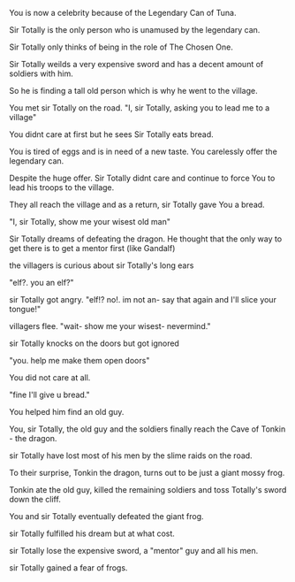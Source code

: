 You is now a celebrity because of the Legendary Can of Tuna.

Sir Totally is the only person who is unamused by the legendary can.

Sir Totally only thinks of being in the role of The Chosen One. 

Sir Totally weilds a very expensive sword and has a decent amount of soldiers with him. 

So he is finding a tall old person which is why he went to the village.

You met sir Totally on the road. 
"I, sir Totally, asking you to lead me to a village"

You didnt care at first but he sees Sir Totally eats bread. 

You is tired of eggs and is in need of a new taste. 
You carelessly offer the legendary can.

Despite the huge offer. Sir Totally didnt care and continue to force You to lead his troops to the village.

They all reach the village and as a return, sir Totally gave You a bread.

"I, sir Totally, show me your wisest old man"

Sir Totally dreams of defeating the dragon.
He thought that the only way to get there is to get a mentor first (like Gandalf)

the villagers is curious about sir Totally's long ears

"elf?. you an elf?"

sir Totally got angry.
"elf!? no!. im not an- say that again and I'll slice your tongue!"

villagers flee.
"wait- show me your wisest- nevermind."

sir Totally knocks on the doors but got ignored 

"you. help me make them open doors"

You did not care at all.

"fine I'll give u bread."

You helped him find an old guy.

You, sir Totally, the old guy and the soldiers finally reach the Cave of Tonkin - the dragon. 

sir Totally have lost most of his men by the slime raids on the road.

To their surprise, Tonkin the dragon, turns out to be just a giant mossy frog. 

Tonkin ate the old guy, killed the remaining soldiers and toss Totally's sword down the cliff.

You and sir Totally eventually defeated the giant frog.

sir Totally fulfilled his dream but at what cost.

sir Totally lose the expensive sword, a "mentor" guy and all his men. 

sir Totally gained a fear of frogs.


